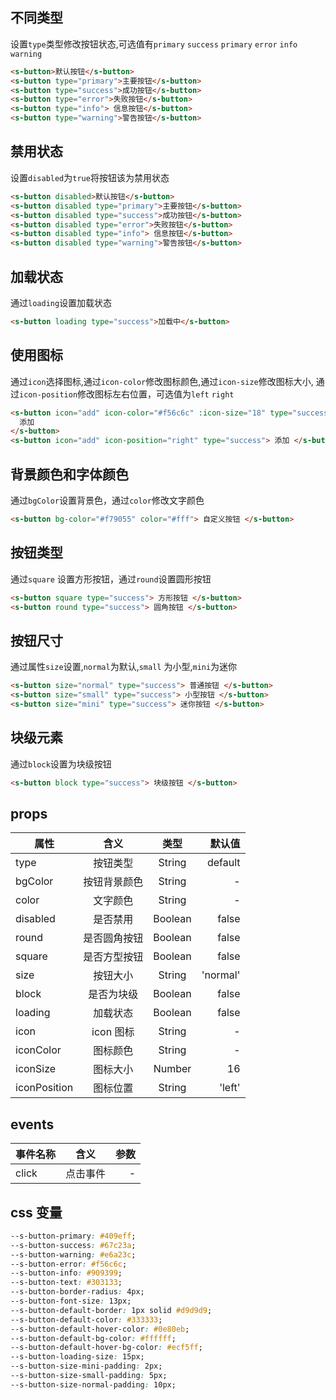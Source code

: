 ## 不同类型

设置`type`类型修改按钮状态,可选值有`primary` `success` `primary` `error` `info` `warning`

```html
<s-button>默认按钮</s-button>
<s-button type="primary">主要按钮</s-button>
<s-button type="success">成功按钮</s-button>
<s-button type="error">失败按钮</s-button>
<s-button type="info"> 信息按钮</s-button>
<s-button type="warning">警告按钮</s-button>
```

## 禁用状态

设置`disabled`为`true`将按钮该为禁用状态

```html
<s-button disabled>默认按钮</s-button>
<s-button disabled type="primary">主要按钮</s-button>
<s-button disabled type="success">成功按钮</s-button>
<s-button disabled type="error">失败按钮</s-button>
<s-button disabled type="info"> 信息按钮</s-button>
<s-button disabled type="warning">警告按钮</s-button>
```

## 加载状态

通过`loading`设置加载状态

```html
<s-button loading type="success">加载中</s-button>
```

## 使用图标

通过`icon`选择图标,通过`icon-color`修改图标颜色,通过`icon-size`修改图标大小, 通过`icon-position`修改图标左右位置，可选值为`left` `right`

```html
<s-button icon="add" icon-color="#f56c6c" :icon-size="18" type="success">
  添加
</s-button>
<s-button icon="add" icon-position="right" type="success"> 添加 </s-button>
```

## 背景颜色和字体颜色

通过`bgColor`设置背景色，通过`color`修改文字颜色

```html
<s-button bg-color="#f79055" color="#fff"> 自定义按钮 </s-button>
```

## 按钮类型

通过`square` 设置方形按钮，通过`round`设置圆形按钮

```html
<s-button square type="success"> 方形按钮 </s-button>
<s-button round type="success"> 圆角按钮 </s-button>
```

## 按钮尺寸

通过属性`size`设置,`normal`为默认,`small` 为小型,`mini`为迷你

```html
<s-button size="normal" type="success"> 普通按钮 </s-button>
<s-button size="small" type="success"> 小型按钮 </s-button>
<s-button size="mini" type="success"> 迷你按钮 </s-button>
```

## 块级元素

通过`block`设置为块级按钮

```html
<s-button block type="success"> 块级按钮 </s-button>
```

## props

| 属性         |     含义     |  类型   |   默认值 |
| ------------ | :----------: | :-----: | -------: |
| type         |   按钮类型   | String  |  default |
| bgColor      | 按钮背景颜色 | String  |        - |
| color        |   文字颜色   | String  |        - |
| disabled     |   是否禁用   | Boolean |    false |
| round        | 是否圆角按钮 | Boolean |    false |
| square       | 是否方型按钮 | Boolean |    false |
| size         |   按钮大小   | String  | 'normal' |
| block        |  是否为块级  | Boolean |    false |
| loading      |   加载状态   | Boolean |    false |
| icon         |  icon 图标   | String  |        - |
| iconColor    |   图标颜色   | String  |        - |
| iconSize     |   图标大小   | Number  |       16 |
| iconPosition |   图标位置   | String  |   'left' |

## events

| 事件名称 |   含义   | 参数 |
| -------- | :------: | ---: |
| click    | 点击事件 |    - |

## css 变量

```css
--s-button-primary: #409eff;
--s-button-success: #67c23a;
--s-button-warning: #e6a23c;
--s-button-error: #f56c6c;
--s-button-info: #909399;
--s-button-text: #303133;
--s-button-border-radius: 4px;
--s-button-font-size: 13px;
--s-button-default-border: 1px solid #d9d9d9;
--s-button-default-color: #333333;
--s-button-default-hover-color: #0e80eb;
--s-button-default-bg-color: #ffffff;
--s-button-default-hover-bg-color: #ecf5ff;
--s-button-loading-size: 15px;
--s-button-size-mini-padding: 2px;
--s-button-size-small-padding: 5px;
--s-button-size-normal-padding: 10px;
```

<script setup>
import useCompStore from '../store/copname.js'
import { onMounted } from 'vue'
const compStore =useCompStore()

onMounted(()=>{
  compStore.updateName('button')
})

</script>
